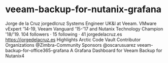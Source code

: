 # veeam-backup-for-nutanix-grafana
  Jorge de la Cruz jorgedlcruz Systems Engineer UK&I at Veeam. VMware vExpert '14-19, Veeam Vanguard '15-'17 and Nutanix Technology Champion '18/'19. 104 followers · 15 following · 41  jorgedelacruz.es      https://jorgedelacruz.es   Highlights      Arctic Code Vault Contributor  Organizations @Zimbra-Community Sponsors @oscarusuarez      veeam-backup-for-office365-grafana      A Grafana Dashboard for Veeam Backup for Nutanix4 

